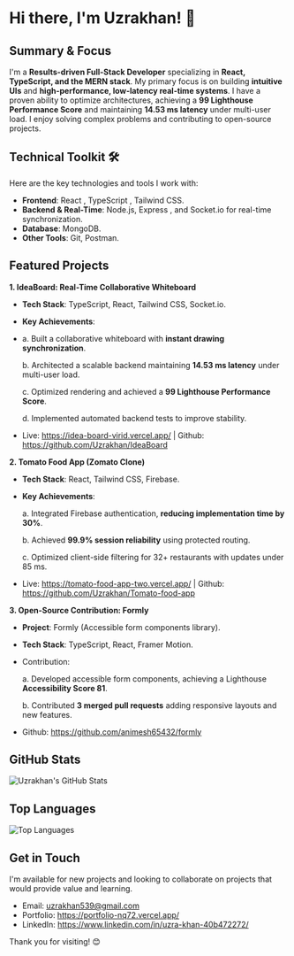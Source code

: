 # Hi there, I'm Uzrakhan! 👋

## Summary & Focus

I'm a **Results-driven Full-Stack Developer** specializing in **React, TypeScript, and the MERN stack**. My primary focus is on building **intuitive UIs** and **high-performance, low-latency real-time systems**.
I have a proven ability to optimize architectures, achieving a **99 Lighthouse Performance Score** and maintaining **14.53 ms latency** under multi-user load. I enjoy solving complex problems and contributing to open-source projects.

## Technical Toolkit  🛠️
Here are the key technologies and tools I work with:
- **Frontend**: React , TypeScript , Tailwind CSS.
- **Backend & Real-Time**: Node.js, Express , and Socket.io for real-time synchronization.
- **Database**: MongoDB.
- **Other Tools**: Git, Postman.

## Featured Projects
**1. IdeaBoard: Real-Time Collaborative Whiteboard**
- **Tech Stack**: TypeScript, React, Tailwind CSS, Socket.io.
- **Key Achievements**:
- 
  a. Built a collaborative whiteboard with **instant drawing synchronization**.
  
  b. Architected a scalable backend maintaining **14.53 ms latency** under multi-user load.
  
  c. Optimized rendering and achieved a **99 Lighthouse Performance Score**.
  
  d. Implemented automated backend tests to improve stability.
  
- Live: https://idea-board-virid.vercel.app/ | Github: https://github.com/Uzrakhan/IdeaBoard

**2. Tomato Food App (Zomato Clone)**
- **Tech Stack**: React, Tailwind CSS, Firebase.
- **Key Achievements**:
  
  a. Integrated Firebase authentication, **reducing implementation time by 30%**.
  
  b. Achieved **99.9% session reliability** using protected routing.
  
  c. Optimized client-side filtering for 32+ restaurants with updates under 85 ms.
  
- Live: https://tomato-food-app-two.vercel.app/ | Github: https://github.com/Uzrakhan/Tomato-food-app

**3. Open-Source Contribution: Formly**
- **Project**: Formly (Accessible form components library).
- **Tech Stack**: TypeScript, React, Framer Motion.
- Contribution:
  
  a. Developed accessible form components, achieving a Lighthouse **Accessibility Score 81**.
  
  b. Contributed **3 merged pull requests** adding responsive layouts and new features.
  
- Github: https://github.com/animesh65432/formly

## GitHub Stats

![Uzrakhan's GitHub Stats](https://github-readme-stats.vercel.app/api?username=Uzrakhan&show_icons=true&theme=radical)

## Top Languages

![Top Languages](https://github-readme-stats.vercel.app/api/top-langs/?username=Uzrakhan&layout=compact&theme=radical)


## Get in Touch
I'm available for new projects and looking to collaborate on projects that would provide value and learning.

- Email: uzrakhan539@gmail.com
- Portfolio: https://portfolio-nq72.vercel.app/
- LinkedIn: https://www.linkedin.com/in/uzra-khan-40b472272/

Thank you for visiting! 😊
